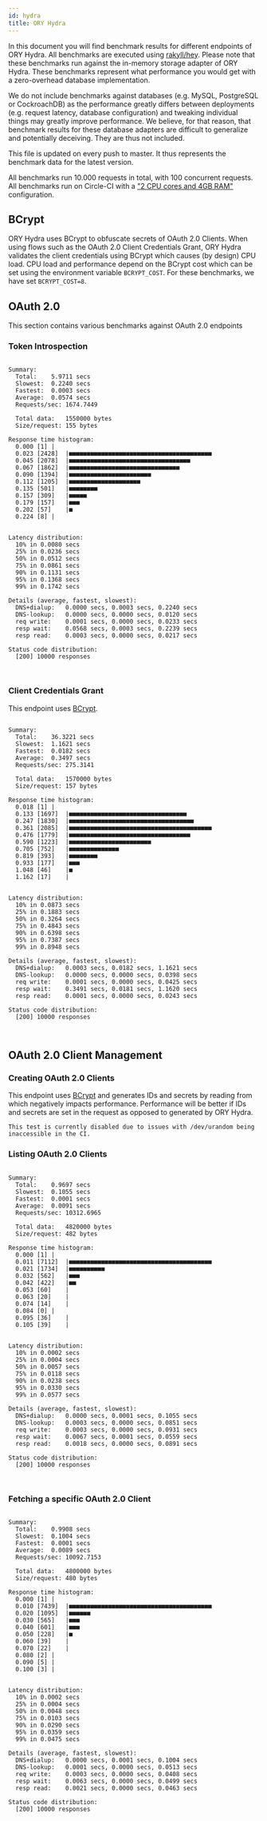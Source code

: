 ```yaml
---
id: hydra
title: ORY Hydra
---
```


In this document you will find benchmark results for different endpoints of ORY
Hydra. All benchmarks are executed using
[rakyll/hey](https://github.com/rakyll/hey). Please note that these benchmarks
run against the in-memory storage adapter of ORY Hydra. These benchmarks
represent what performance you would get with a zero-overhead database
implementation.

We do not include benchmarks against databases (e.g. MySQL, PostgreSQL or
CockroachDB) as the performance greatly differs between deployments (e.g.
request latency, database configuration) and tweaking individual things may
greatly improve performance. We believe, for that reason, that benchmark results
for these database adapters are difficult to generalize and potentially
deceiving. They are thus not included.

This file is updated on every push to master. It thus represents the benchmark
data for the latest version.

All benchmarks run 10.000 requests in total, with 100 concurrent requests. All
benchmarks run on Circle-CI with a
["2 CPU cores and 4GB RAM"](https://support.circleci.com/hc/en-us/articles/360000489307-Why-do-my-tests-take-longer-to-run-on-CircleCI-than-locally-)
configuration.

## BCrypt

ORY Hydra uses BCrypt to obfuscate secrets of OAuth 2.0 Clients. When using
flows such as the OAuth 2.0 Client Credentials Grant, ORY Hydra validates the
client credentials using BCrypt which causes (by design) CPU load. CPU load and
performance depend on the BCrypt cost which can be set using the environment
variable `BCRYPT_COST`. For these benchmarks, we have set `BCRYPT_COST=8`.

## OAuth 2.0

This section contains various benchmarks against OAuth 2.0 endpoints

### Token Introspection

```

Summary:
  Total:	5.9711 secs
  Slowest:	0.2240 secs
  Fastest:	0.0003 secs
  Average:	0.0574 secs
  Requests/sec:	1674.7449

  Total data:	1550000 bytes
  Size/request:	155 bytes

Response time histogram:
  0.000 [1]	|
  0.023 [2428]	|■■■■■■■■■■■■■■■■■■■■■■■■■■■■■■■■■■■■■■■■
  0.045 [2078]	|■■■■■■■■■■■■■■■■■■■■■■■■■■■■■■■■■■
  0.067 [1862]	|■■■■■■■■■■■■■■■■■■■■■■■■■■■■■■■
  0.090 [1394]	|■■■■■■■■■■■■■■■■■■■■■■■
  0.112 [1205]	|■■■■■■■■■■■■■■■■■■■■
  0.135 [501]	|■■■■■■■■
  0.157 [309]	|■■■■■
  0.179 [157]	|■■■
  0.202 [57]	|■
  0.224 [8]	|


Latency distribution:
  10% in 0.0080 secs
  25% in 0.0236 secs
  50% in 0.0512 secs
  75% in 0.0861 secs
  90% in 0.1131 secs
  95% in 0.1368 secs
  99% in 0.1742 secs

Details (average, fastest, slowest):
  DNS+dialup:	0.0000 secs, 0.0003 secs, 0.2240 secs
  DNS-lookup:	0.0000 secs, 0.0000 secs, 0.0120 secs
  req write:	0.0001 secs, 0.0000 secs, 0.0233 secs
  resp wait:	0.0568 secs, 0.0003 secs, 0.2239 secs
  resp read:	0.0003 secs, 0.0000 secs, 0.0217 secs

Status code distribution:
  [200]	10000 responses



```

### Client Credentials Grant

This endpoint uses [BCrypt](#bcrypt).

```

Summary:
  Total:	36.3221 secs
  Slowest:	1.1621 secs
  Fastest:	0.0182 secs
  Average:	0.3497 secs
  Requests/sec:	275.3141

  Total data:	1570000 bytes
  Size/request:	157 bytes

Response time histogram:
  0.018 [1]	|
  0.133 [1697]	|■■■■■■■■■■■■■■■■■■■■■■■■■■■■■■■■■
  0.247 [1830]	|■■■■■■■■■■■■■■■■■■■■■■■■■■■■■■■■■■■
  0.361 [2085]	|■■■■■■■■■■■■■■■■■■■■■■■■■■■■■■■■■■■■■■■■
  0.476 [1779]	|■■■■■■■■■■■■■■■■■■■■■■■■■■■■■■■■■■
  0.590 [1223]	|■■■■■■■■■■■■■■■■■■■■■■■
  0.705 [752]	|■■■■■■■■■■■■■■
  0.819 [393]	|■■■■■■■■
  0.933 [177]	|■■■
  1.048 [46]	|■
  1.162 [17]	|


Latency distribution:
  10% in 0.0873 secs
  25% in 0.1883 secs
  50% in 0.3264 secs
  75% in 0.4843 secs
  90% in 0.6398 secs
  95% in 0.7387 secs
  99% in 0.8948 secs

Details (average, fastest, slowest):
  DNS+dialup:	0.0003 secs, 0.0182 secs, 1.1621 secs
  DNS-lookup:	0.0000 secs, 0.0000 secs, 0.0398 secs
  req write:	0.0001 secs, 0.0000 secs, 0.0425 secs
  resp wait:	0.3491 secs, 0.0181 secs, 1.1620 secs
  resp read:	0.0001 secs, 0.0000 secs, 0.0243 secs

Status code distribution:
  [200]	10000 responses



```

## OAuth 2.0 Client Management

### Creating OAuth 2.0 Clients

This endpoint uses [BCrypt](#bcrypt) and generates IDs and secrets by reading
from which negatively impacts performance. Performance will be better if IDs and
secrets are set in the request as opposed to generated by ORY Hydra.

```
This test is currently disabled due to issues with /dev/urandom being inaccessible in the CI.
```

### Listing OAuth 2.0 Clients

```

Summary:
  Total:	0.9697 secs
  Slowest:	0.1055 secs
  Fastest:	0.0001 secs
  Average:	0.0091 secs
  Requests/sec:	10312.6965

  Total data:	4820000 bytes
  Size/request:	482 bytes

Response time histogram:
  0.000 [1]	|
  0.011 [7112]	|■■■■■■■■■■■■■■■■■■■■■■■■■■■■■■■■■■■■■■■■
  0.021 [1734]	|■■■■■■■■■■
  0.032 [562]	|■■■
  0.042 [422]	|■■
  0.053 [60]	|
  0.063 [20]	|
  0.074 [14]	|
  0.084 [0]	|
  0.095 [36]	|
  0.105 [39]	|


Latency distribution:
  10% in 0.0002 secs
  25% in 0.0004 secs
  50% in 0.0057 secs
  75% in 0.0118 secs
  90% in 0.0238 secs
  95% in 0.0330 secs
  99% in 0.0577 secs

Details (average, fastest, slowest):
  DNS+dialup:	0.0000 secs, 0.0001 secs, 0.1055 secs
  DNS-lookup:	0.0003 secs, 0.0000 secs, 0.0851 secs
  req write:	0.0003 secs, 0.0000 secs, 0.0931 secs
  resp wait:	0.0067 secs, 0.0001 secs, 0.0559 secs
  resp read:	0.0018 secs, 0.0000 secs, 0.0891 secs

Status code distribution:
  [200]	10000 responses



```

### Fetching a specific OAuth 2.0 Client

```

Summary:
  Total:	0.9908 secs
  Slowest:	0.1004 secs
  Fastest:	0.0001 secs
  Average:	0.0089 secs
  Requests/sec:	10092.7153

  Total data:	4800000 bytes
  Size/request:	480 bytes

Response time histogram:
  0.000 [1]	|
  0.010 [7439]	|■■■■■■■■■■■■■■■■■■■■■■■■■■■■■■■■■■■■■■■■
  0.020 [1095]	|■■■■■■
  0.030 [565]	|■■■
  0.040 [601]	|■■■
  0.050 [228]	|■
  0.060 [39]	|
  0.070 [22]	|
  0.080 [2]	|
  0.090 [5]	|
  0.100 [3]	|


Latency distribution:
  10% in 0.0002 secs
  25% in 0.0004 secs
  50% in 0.0048 secs
  75% in 0.0103 secs
  90% in 0.0290 secs
  95% in 0.0359 secs
  99% in 0.0475 secs

Details (average, fastest, slowest):
  DNS+dialup:	0.0000 secs, 0.0001 secs, 0.1004 secs
  DNS-lookup:	0.0001 secs, 0.0000 secs, 0.0513 secs
  req write:	0.0003 secs, 0.0000 secs, 0.0408 secs
  resp wait:	0.0063 secs, 0.0000 secs, 0.0499 secs
  resp read:	0.0021 secs, 0.0000 secs, 0.0463 secs

Status code distribution:
  [200]	10000 responses



```
